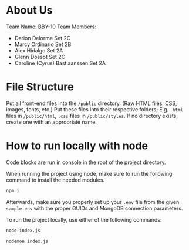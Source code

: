 # About Us
Team Name: BBY-10
Team Members: 
- Darion Delorme Set 2C
- Marcy Ordinario Set 2B
- Alex Hidalgo Set 2A
- Glenn Dossot Set 2C
- Caroline (Cyrus) Bastiaanssen Set 2A

# File Structure
Put all front-end files into the `/public` directory.
(Raw HTML files, CSS, images, fonts, etc.)
Put these files into their respective folders; E.g. `.html` files in `/public/html`, `.css` files in `/public/styles`.
If no directory exists, create one with an appropriate name.

# How to run locally with node
Code blocks are run in console in the root of the project directory.

When running the project using node, make sure to run the following command to install the needed modules.
```bash
npm i
```

Afterwards, make sure you properly set up your `.env` file from the given `sample.env` with the proper GUIDs and MongoDB connection parameters.

To run the project locally, use either of the following commands:
```bash
node index.js

nodemon index.js
```